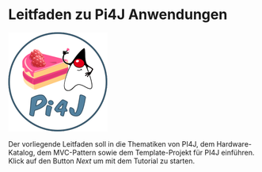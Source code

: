 # Leitfaden zu Pi4J Anwendungen

![Pi4J Logo](./pi4j-header.png)

Der vorliegende Leitfaden soll in die Thematiken von PI4J, dem Hardware-Katalog, dem MVC-Pattern sowie dem 
Template-Projekt für PI4J einführen. Klick auf den Button *Next* um mit dem Tutorial zu starten.
